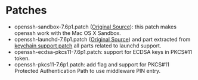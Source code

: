 # Patches

 - openssh-sandbox-7.6p1.patch ([Original Source](https://gist.githubusercontent.com/jacknagel/e4d68a979dca7f968bdb/raw/f07f00f9d5e4eafcba42cc0be44a47b6e1a8dd2a/sandbox.diff)): this patch makes openssh work with the Mac OS X Sandbox.
 - openssh-launchd-7.6p1.patch ([Original Source](https://trac.macports.org/export/138238/trunk/dports/net/openssh/files/launchd.patch)) and part extracted from [keychain support patch](https://trac.macports.org/export/135165/trunk/dports/net/openssh/files/0002-Apple-keychain-integration-other-changes.patch) all parts related to launchd support.
 - openssh-ecdsa-pkcs11-7.6p1.patch: support for ECDSA keys in PKCS#11 token.
 - openssh-pkcs11-7.6p1.patch: add flag and support for PKCS#11 Protected Authentication Path to use middleware PIN entry.
